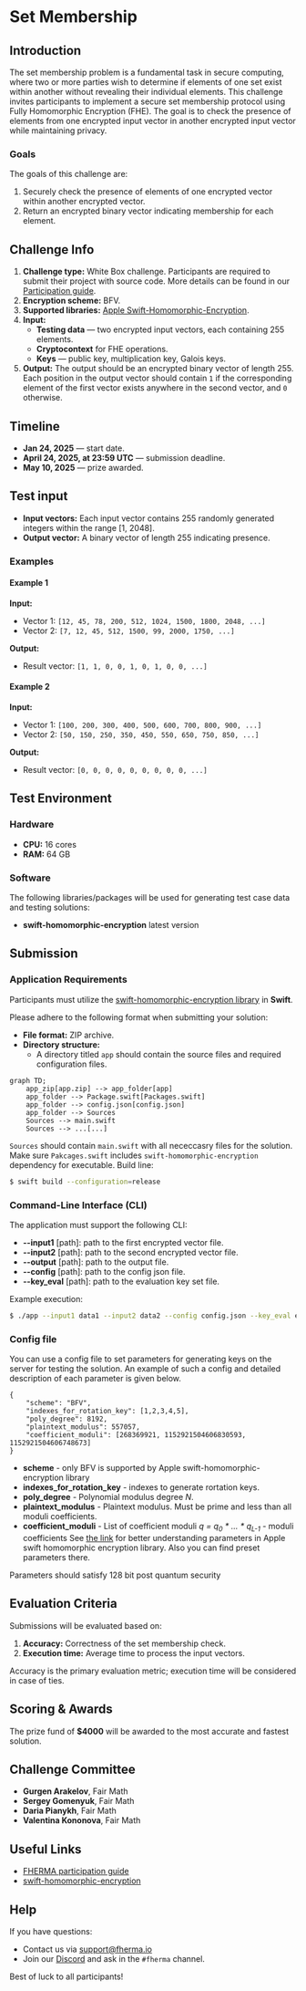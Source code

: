 # Set Membership

## Introduction

The set membership problem is a fundamental task in secure computing, where two or more parties wish to determine if elements of one set exist within another without revealing their individual elements. This challenge invites participants to implement a secure set membership protocol using Fully Homomorphic Encryption (FHE). The goal is to check the presence of elements from one encrypted input vector in another encrypted input vector while maintaining privacy.

### Goals

The goals of this challenge are:

1. Securely check the presence of elements of one encrypted vector within another encrypted vector.
2. Return an encrypted binary vector indicating membership for each element.

## Challenge Info

1. **Challenge type:** White Box challenge. Participants are required to submit their project with source code. More details can be found in our [Participation guide](https://fherma.io/how_it_works).
2. **Encryption scheme:** BFV.
3. **Supported libraries:**  [Apple Swift-Homomorphic-Encryption](https://github.com/apple/swift-homomorphic-encryption).
4. **Input:**
   - **Testing data** — two encrypted input vectors, each containing 255 elements.
   - **Cryptocontext** for FHE operations.
   - **Keys** — public key, multiplication key, Galois keys.
5. **Output:** The output should be an encrypted binary vector of length 255. Each position in the output vector should contain `1` if the corresponding element of the first vector exists anywhere in the second vector, and `0` otherwise.

## Timeline

- **Jan 24, 2025** — start date.
- **April 24, 2025, at 23:59 UTC** — submission deadline.
- **May 10, 2025** — prize awarded.

## Test input

- **Input vectors:** Each input vector contains 255 randomly generated integers within the range [1, 2048].
- **Output vector:** A binary vector of length 255 indicating presence.

### Examples

#### Example 1

**Input:**

- Vector 1: `[12, 45, 78, 200, 512, 1024, 1500, 1800, 2048, ...]`
- Vector 2: `[7, 12, 45, 512, 1500, 99, 2000, 1750, ...]`

**Output:**

- Result vector: `[1, 1, 0, 0, 1, 0, 1, 0, 0, ...]`

#### Example 2

**Input:**

- Vector 1: `[100, 200, 300, 400, 500, 600, 700, 800, 900, ...]`
- Vector 2: `[50, 150, 250, 350, 450, 550, 650, 750, 850, ...]`

**Output:**

- Result vector: `[0, 0, 0, 0, 0, 0, 0, 0, 0, ...]`

## Test Environment

### Hardware

- **CPU:** 16 cores
- **RAM:** 64 GB

### Software

The following libraries/packages will be used for generating test case data and testing solutions:

- **swift-homomorphic-encryption** latest version

## Submission

### Application Requirements

Participants must utilize the [swift-homomorphic-encryption library](https://github.com/apple/swift-homomorphic-encryption) in **Swift**.

Please adhere to the following format when submitting your solution:

- **File format:** ZIP archive.
- **Directory structure:**
  - A directory titled `app` should contain the source files and required configuration files.

```mermaid
graph TD;
    app_zip[app.zip] --> app_folder[app]
    app_folder --> Package.swift[Packages.swift]
    app_folder --> config.json[config.json]
    app_folder --> Sources
    Sources --> main.swift
    Sources --> ...[...]
```
`Sources` should contain `main.swift` with all nececcasry files for the solution.
Make sure `Pakcages.swift` includes `swift-homomorphic-encryption` dependency for executable.
Build line:
```bash
$ swift build --configuration=release
```

### Command-Line Interface (CLI)

The application must support the following CLI:

- **--input1** [path]: path to the first encrypted vector file.
- **--input2** [path]: path to the second encrypted vector file.
- **--output** [path]: path to the output file.
- **--config** [path]: path to the config json file.
- **--key\_eval** [path]: path to the evaluation key set file.

Example execution:

```bash
$ ./app --input1 data1 --input2 data2 --config config.json --key_eval eval_keys.json --output result
```

### Config file
You can use a config file to set parameters for generating keys on the server for testing the solution. An example of such a config and detailed description of each parameter is given below.
```
{
    "scheme": "BFV",
    "indexes_for_rotation_key": [1,2,3,4,5],
    "poly_degree": 8192,
    "plaintext_modulus": 557057, 
    "coefficient_moduli": [268369921, 1152921504606830593, 1152921504606748673]    
}
```
- **scheme** - only BFV is supported by Apple swift-homomorphic-encryption library
- **indexes_for_rotation_key** - indexes to generate rortation keys.
- **poly_degree** - Polynomial modulus degree *N*.
- **plaintext_modulus** - Plaintext modulus. Must be prime and less than all moduli coefficients.
- **coefficient_moduli** - List of coefficient moduli *q = q<sub>0</sub> * ... * q<sub>L-1</sub>* - moduli coefficients
See [the link](https://github.com/apple/swift-homomorphic-encryption/blob/main/Sources/HomomorphicEncryption/EncryptionParameters.swift) for better understanding parameters in Apple swift homomorphic encryption library. Also you can find preset parameters there.

Parameters should satisfy 128 bit post quantum security


## Evaluation Criteria

Submissions will be evaluated based on:

1. **Accuracy:** Correctness of the set membership check.
2. **Execution time:** Average time to process the input vectors.

Accuracy is the primary evaluation metric; execution time will be considered in case of ties.

## Scoring & Awards

The prize fund of **\$4000** will be awarded to the most accurate and fastest solution.

## Challenge Committee
- **Gurgen Arakelov**, Fair Math
- **Sergey Gomenyuk**, Fair Math
- **Daria Pianykh**, Fair Math
- **Valentina Kononova**, Fair Math

## Useful Links

- [FHERMA participation guide](https://fherma.io/how_it_works)
- [swift-homomorphic-encryption](https://github.com/apple/swift-homomorphic-encryption)

## Help

If you have questions:

- Contact us via [support@fherma.io](mailto\:support@fherma.io)
- Join our [Discord](https://discord.gg/NfhXwyr9M5) and ask in the `#fherma` channel.

Best of luck to all participants!

